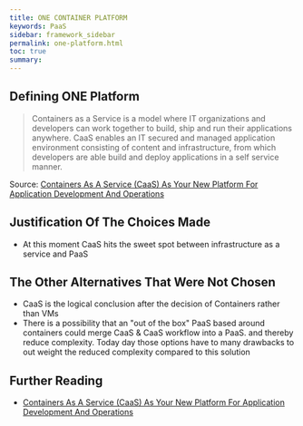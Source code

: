 ```yaml
---
title: ONE CONTAINER PLATFORM
keywords: PaaS
sidebar: framework_sidebar
permalink: one-platform.html
toc: true
summary:
---
```


## Defining ONE Platform
> Containers as a Service is a model where IT organizations and developers can work together to build, ship and run their applications anywhere. CaaS enables an IT secured and managed application environment consisting of content and infrastructure, from which developers are able build and deploy applications in a self service manner.

Source: [Containers As A Service (CaaS) As Your New Platform For Application Development And Operations](https://blog.docker.com/2016/02/containers-as-a-service-caas/)

## Justification Of The Choices Made
* At this moment CaaS hits the sweet spot between infrastructure as a service and PaaS

## The Other Alternatives That Were Not Chosen
* CaaS is the logical conclusion after the decision of Containers rather than VMs
* There is a possibility that an "out of the box" PaaS based around containers could merge CaaS & CaaS workflow into a PaaS. and thereby reduce complexity. Today day those options have to many drawbacks to out weight the reduced complexity compared to this solution

## Further Reading
* [Containers As A Service (CaaS) As Your New Platform For Application Development And Operations](https://blog.docker.com/2016/02/containers-as-a-service-caas/)
